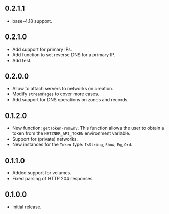 ## 0.2.1.1
* base-4.18 support.

## 0.2.1.0
* Add support for primary IPs.
* Add function to set reverse DNS for a primary IP.
* Add test.

## 0.2.0.0
* Allow to attach servers to networks on creation.
* Modify `streamPages` to cover more cases.
* Add support for DNS operations on zones and records.

## 0.1.2.0
* New function: `getTokenFromEnv`. This function allows the user
  to obtain a token from the `HETZNER_API_TOKEN` environment variable.
* Support for (private) networks.
* New instances for the `Token` type: `IsString`, `Show`, `Eq`, `Ord`.

## 0.1.1.0
* Added support for volumes.
* Fixed parsing of HTTP 204 responses.

## 0.1.0.0
* Initial release.
